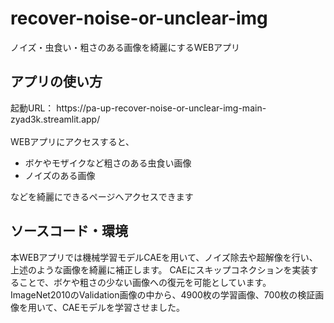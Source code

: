 # recover-noise-or-unclear-img
ノイズ・虫食い・粗さのある画像を綺麗にするWEBアプリ

<h2>アプリの使い方</h2>
起動URL：
https://pa-up-recover-noise-or-unclear-img-main-zyad3k.streamlit.app/
<br>
<br>
WEBアプリにアクセスすると、
<ul>
<li>ボケやモザイクなど粗さのある虫食い画像</li>
<li>ノイズのある画像</li>
</ul>
などを綺麗にできるページへアクセスできます


<h2>ソースコード・環境</h2>
本WEBアプリでは機械学習モデルCAEを用いて、ノイズ除去や超解像を行い、上述のような画像を綺麗に補正します。
CAEにスキップコネクションを実装することで、ボケや粗さの少ない画像への復元を可能としています。
<br>
ImageNet2010のValidation画像の中から、4900枚の学習画像、700枚の検証画像を用いて、CAEモデルを学習させました。

